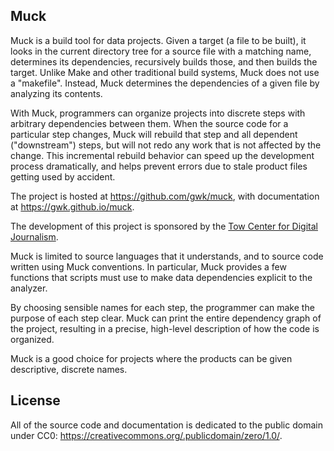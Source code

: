 <section class="S1" id="s0">
  <h1 id="h0">Muck</h1>
  <p>
    Muck is a build tool for data projects. Given a target (a file to be built), it looks in the current directory tree for a source file with a matching name, determines its dependencies, recursively builds those, and then builds the target. Unlike Make and other traditional build systems, Muck does not use a "makefile". Instead, Muck determines the dependencies of a given file by analyzing its contents.
  </p>
  <p>
    With Muck, programmers can organize projects into discrete steps with arbitrary dependencies between them. When the source code for a particular step changes, Muck will rebuild that step and all dependent ("downstream") steps, but will not redo any work that is not affected by the change. This incremental rebuild behavior can speed up the development process dramatically, and helps prevent errors due to stale product files getting used by accident.
  </p>
  <p>
    The project is hosted at <a href=https://github.com/gwk/muck>https://github.com/gwk/muck</a>, with documentation at <a href=https://gwk.github.io/muck>https://gwk.github.io/muck</a>.
  </p>
  <p>
    The development of this project is sponsored by the <a href=https://towcenter.org>Tow Center for Digital Journalism</a>.
  </p>
  <p>
    Muck is limited to source languages that it understands, and to source code written using Muck conventions. In particular, Muck provides a few functions that scripts must use to make data dependencies explicit to the analyzer.
  </p>
  <p>
    By choosing sensible names for each step, the programmer can make the purpose of each step clear. Muck can print the entire dependency graph of the project, resulting in a precise, high-level description of how the code is organized.
  </p>
  <p>
    Muck is a good choice for projects where the products can be given descriptive, discrete names.
  </p>
  <section class="S2" id="s0.1">
    <h2 id="h0.1">License</h2>
    <p>
      All of the source code and documentation is dedicated to the public domain under CC0: <a href=https://creativecommons.org/.publicdomain/zero/1.0/>https://creativecommons.org/.publicdomain/zero/1.0/</a>.
    </p>
  </section>
</section>
